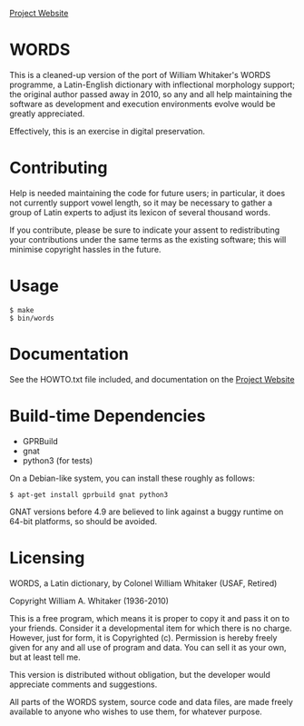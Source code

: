 [Project Website](http://mk270.github.io/whitakers-words/)

WORDS
=====

This is a cleaned-up version of the port of William Whitaker's WORDS
programme, a Latin-English dictionary with inflectional morphology
support; the original author passed away in 2010, so any and all help
maintaining the software as development and execution environments evolve
would be greatly appreciated.

Effectively, this is an exercise in digital preservation.

Contributing
============

Help is needed maintaining the code for future users; in particular, it
does not currently support vowel length, so it may be necessary to gather
a group of Latin experts to adjust its lexicon of several thousand words.

If you contribute, please be sure to indicate your assent to redistributing
your contributions under the same terms as the existing software; this
will minimise copyright hassles in the future.

Usage
=====

    $ make
    $ bin/words

Documentation
=============

See the HOWTO.txt file included, 
and documentation on the [Project Website](http://mk270.github.io/whitakers-words/operational.html)


Build-time Dependencies
=======================

* GPRBuild
* gnat
* python3 (for tests)

On a Debian-like system, you can install these roughly as follows:

    $ apt-get install gprbuild gnat python3

GNAT versions before 4.9 are believed to link against a buggy runtime on
64-bit platforms, so should be avoided.

Licensing
=========

WORDS, a Latin dictionary, by Colonel William Whitaker (USAF, Retired)

Copyright William A. Whitaker (1936-2010)

This is a free program, which means it is proper to copy it and pass
it on to your friends. Consider it a developmental item for which
there is no charge. However, just for form, it is Copyrighted
(c). Permission is hereby freely given for any and all use of program
and data. You can sell it as your own, but at least tell me.

This version is distributed without obligation, but the developer
would appreciate comments and suggestions.

All parts of the WORDS system, source code and data files, are made freely
available to anyone who wishes to use them, for whatever purpose.
